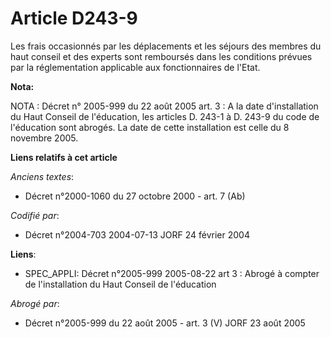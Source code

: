 # Article D243-9

Les frais occasionnés par les déplacements et les séjours des membres du haut conseil et des experts sont remboursés dans les
conditions prévues par la réglementation applicable aux fonctionnaires de l'Etat.

**Nota:**

NOTA : Décret n° 2005-999 du 22 août 2005 art. 3 : A la date d'installation du Haut Conseil de l'éducation, les articles D.
243-1 à D. 243-9 du code de l'éducation sont abrogés. La date de cette installation est celle du 8 novembre 2005.

**Liens relatifs à cet article**

_Anciens textes_:

  - Décret n°2000-1060 du 27 octobre 2000 - art. 7 (Ab)

_Codifié par_:

  - Décret n°2004-703 2004-07-13 JORF 24 février 2004

**Liens**:

  - SPEC_APPLI: Décret n°2005-999 2005-08-22 art 3 : Abrogé à compter de l'installation du Haut Conseil de l'éducation

_Abrogé par_:

  - Décret n°2005-999 du 22 août 2005 - art. 3 (V) JORF 23 août 2005
